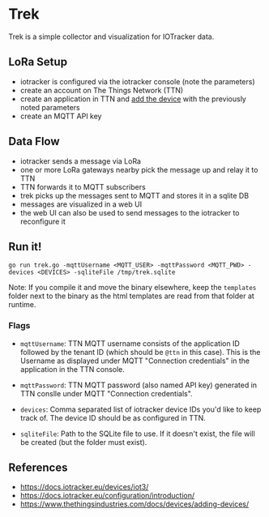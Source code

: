 # Trek

Trek is a simple collector and visualization for IOTracker data.

## LoRa Setup

* iotracker is configured via the iotracker console (note the parameters)
* create an account on The Things Network (TTN)
* create an application in TTN and [add the device](https://www.thethingsindustries.com/docs/devices/adding-devices/) with the previously noted parameters
* create an MQTT API key

## Data Flow

* iotracker sends a message via LoRa
* one or more LoRa gateways nearby pick the message up and relay it to TTN
* TTN forwards it to MQTT subscribers
* trek picks up the messages sent to MQTT and stores it in a sqlite DB
* messages are visualized in a web UI
* the web UI can also be used to send messages to the iotracker to reconfigure it

## Run it!

```
go run trek.go -mqttUsername <MQTT_USER> -mqttPassword <MQTT_PWD> -devices <DEVICES> -sqliteFile /tmp/trek.sqlite
```

Note: If you compile it and move the binary elsewhere, keep the `templates` folder next to the binary as the html templates are read from that folder at runtime.

### Flags

* `mqttUsername`: TTN MQTT username consists of the application ID followed by the tenant ID (which should be `@ttn` in this case). This is the Username as displayed under MQTT "Connection credentials" in the application in the TTN console.

* `mqttPassword`: TTN MQTT password (also named API key) generated in TTN conslle under MQTT "Connection credentials".

* `devices`: Comma separated list of iotracker device IDs you'd like to keep track of. The device ID should be as configured in TTN.

* `sqliteFile`: Path to the SQLite file to use. If it doesn't exist, the file will be created (but the folder must exist).

## References

* https://docs.iotracker.eu/devices/iot3/
* https://docs.iotracker.eu/configuration/introduction/
* https://www.thethingsindustries.com/docs/devices/adding-devices/